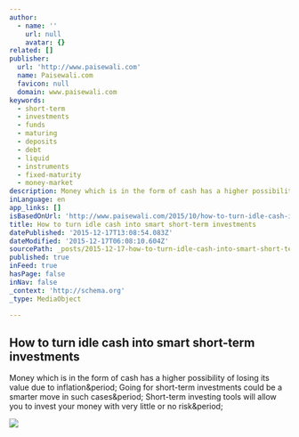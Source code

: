 ```yaml
---
author:
  - name: ''
    url: null
    avatar: {}
related: []
publisher:
  url: 'http://www.paisewali.com'
  name: Paisewali.com
  favicon: null
  domain: www.paisewali.com
keywords:
  - short-term
  - investments
  - funds
  - maturing
  - deposits
  - debt
  - liquid
  - instruments
  - fixed-maturity
  - money-market
description: Money which is in the form of cash has a higher possibility of losing its value due to inflation. Going for short-term investments could be a smarter move in such cases. Short-term investing tools will allow you to invest your money with very little or no risk.
inLanguage: en
app_links: []
isBasedOnUrl: 'http://www.paisewali.com/2015/10/how-to-turn-idle-cash-into-smart-short-term-investments/'
title: How to turn idle cash into smart short-term investments
datePublished: '2015-12-17T13:08:54.083Z'
dateModified: '2015-12-17T06:08:10.604Z'
sourcePath: _posts/2015-12-17-how-to-turn-idle-cash-into-smart-short-term-investments.md
published: true
inFeed: true
hasPage: false
inNav: false
_context: 'http://schema.org'
_type: MediaObject

---
```

<article style=""><h1>How to turn idle cash into smart short-term investments</h1><p>Money which is in the form of cash has a higher possibility of losing its value due to inflation&amp;period; Going for short-term investments could be a smarter move in such cases&amp;period; Short-term investing tools will allow you to invest your money with very little or no risk&amp;period;</p><img src="http://www.paisewali.com/test/wp-content/uploads/2015/10/rupees-435450_640-640x357.jpg" /></article>